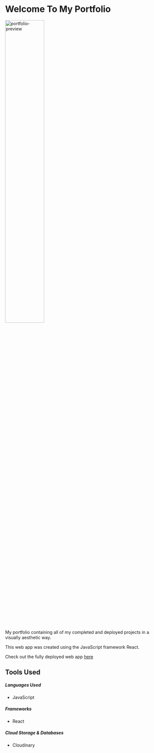 <h1>Welcome To My Portfolio</h1>

<img width="50%" src="./portfolio.gif" alt="portfolio-preview"/>

<p>My portfolio containing all of my completed and deployed projects in a visually aesthetic way. 

This web app was created using the JavaScript framework React. 
    
 Check out the fully deployed web app <a href="https://mtisby.github.io/mtisby-website/">here</a>
</p>

<h2>Tools Used</h2>

<h5>Languages Used</h5>
<ul>
    <li>JavaScript</li>
</ul>

<h5>Frameworks</h5>
<ul>
    <li>React</li>
</ul>

<h5>Cloud Storage & Databases</h5>
<ul>
    <li>Cloudinary</li>
</ul>

